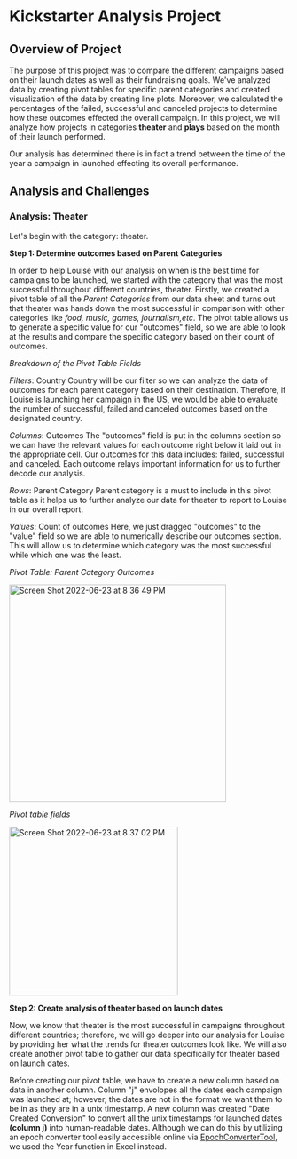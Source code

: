 # Kickstarter Analysis Project 
## Overview of Project
The purpose of this project was to compare the different campaigns based on their launch dates as well as their fundraising goals. We've analyzed data by creating pivot tables for specific parent categories and created visualization of the data by creating line plots. Moreover, we calculated the percentages of the failed, successful and canceled projects to determine how these outcomes effected the overall campaign. In this project, we will analyze how projects in categories **theater** and **plays** based on the month of their launch performed. 

Our analysis has determined there is in fact a trend between the time of the year a campaign in launched effecting its overall performance. 
## Analysis and Challenges 
### Analysis: Theater 
Let's begin with the category: theater. 

**Step 1: Determine outcomes based on Parent Categories** 

In order to help Louise with our analysis on when is the best time for campaigns to be launched, we started with the category that was the most successful throughout different countries, theater. 
Firstly, we created a pivot table of all the *Parent Categories* from our data sheet and turns out that theater was hands down the most successful in comparison with other categories like *food, music, games, journalism,etc*. The pivot table allows us to generate a specific value for our "outcomes" field, so we are able to look at the results and compare the specific category based on their count of outcomes. 

*Breakdown of the Pivot Table Fields* 

*Filters*: Country
Country will be our filter so we can analyze the data of outcomes for each parent category based on their destination. Therefore, if Louise is launching her campaign in the US, we would be able to evaluate the number of successful, failed and canceled outcomes based on the designated country. 

*Columns*: Outcomes
The "outcomes" field is put in the columns section so we can have the relevant values for each outcome right below it laid out in the appropriate cell. Our outcomes for this data includes: failed, successful and canceled. Each outcome relays important information for us to further decode our analysis. 

*Rows*: Parent Category 
Parent category is a must to include in this pivot table as it helps us to further analyze our data for theater to report to Louise in our overall report. 

*Values*: Count of outcomes 
Here, we just dragged "outcomes" to the "value" field so we are able to numerically describe our outcomes section. This will allow us to determine which category was the most successful while which one was the least. 

*Pivot Table: Parent Category Outcomes*

<img width="391" alt="Screen Shot 2022-06-23 at 8 36 49 PM" src="https://user-images.githubusercontent.com/106577074/175458370-7f42622b-e047-4c4f-9da7-f7f3b6db402d.png">

*Pivot table fields*

<img width="304" alt="Screen Shot 2022-06-23 at 8 37 02 PM" src="https://user-images.githubusercontent.com/106577074/175458544-90b29d18-4ad4-4ac6-87c1-888bbd8ea8af.png">

**Step 2: Create analysis of theater based on launch dates** 

Now, we know that theater is the most successful in campaigns throughout different countries; therefore, we will go deeper into our analysis for Louise by providing her what the trends for theater outcomes look like. We will also create another pivot table to gather our data specifically for theater based on launch dates. 

Before creating our pivot table, we have to create a new column based on data in another column. Column "j" envolopes all the dates each campaign was launched at; however, the dates are not in the format we want them to be in as they are in a unix timestamp. A new column was created "Date Created Conversion" to convert all the unix timestamps for launched dates **(column j)** into human-readable dates. Although we can do this by utilizing an epoch converter tool easily accessible online via [EpochConverterTool](https://docs.github.com/en/get-started/writing-on-github/getting-started-with-writing-and-formatting-on-github/basic-writing-and-formatting-syntax#links), we used the Year function in Excel instead. 
